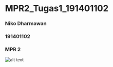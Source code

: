 # MPR2_Tugas1_191401102
### Niko Dharmawan
### 191401102
### MPR 2

![alt text](https://ibb.co/Lpg2Jjd)
